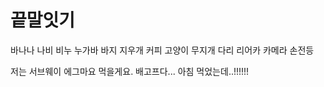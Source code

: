 # 끝말잇기

바나나
나비
비누
누가바
바지
지우개
커피
고양이
무지개
다리
리어카
카메라
손전등


저는 서브웨이 에그마요 먹을게요.
배고프다...
아침 먹었는데..!!!!!!


